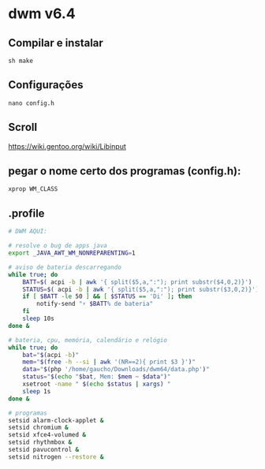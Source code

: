 # dwm v6.4
## Compilar e instalar
	sh make

## Configurações
	nano config.h

## Scroll

https://wiki.gentoo.org/wiki/Libinput

## pegar o nome certo dos programas (config.h):

```
xprop WM_CLASS
```

## .profile

```bash
# DWM AQUI:

# resolve o bug de apps java
export _JAVA_AWT_WM_NONREPARENTING=1 

# aviso de bateria descarregando
while true; do
    BATT=$( acpi -b | awk '{ split($5,a,":"); print substr($4,0,2)}')
    STATUS=$( acpi -b | awk '{ split($5,a,":"); print substr($3,0,2)}')
    if [ $BATT -le 50 ] && [ $STATUS == 'Di' ]; then
        notify-send "⚡ $BATT% de bateria"
    fi
    sleep 10s
done &

# bateria, cpu, memória, calendário e relógio
while true; do
    bat="$(acpi -b)"
    mem="$(free -h --si | awk '(NR==2){ print $3 }')"
    data="$(php '/home/gaucho/Downloads/dwm64/data.php')"
    status="$(echo "$bat, Mem: $mem ~ $data")"
    xsetroot -name " $(echo $status | xargs) "
    sleep 1s
done &

# programas
setsid alarm-clock-applet &
setsid chromium &
setsid xfce4-volumed &
setsid rhythmbox &
setsid pavucontrol &
setsid nitrogen --restore &
```
